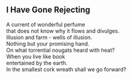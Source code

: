 I Have Gone Rejecting
---------------------
A current of wonderful perfume  
that does not know why it flows and divulges.  
Illusion and farm - wells of illusion.  
Nothing but your promising hand.  
On what torrential nougats heard with heat?  
When you live like book  
entertained by the earth.  
In the smallest cork wreath shall we go forward?  
